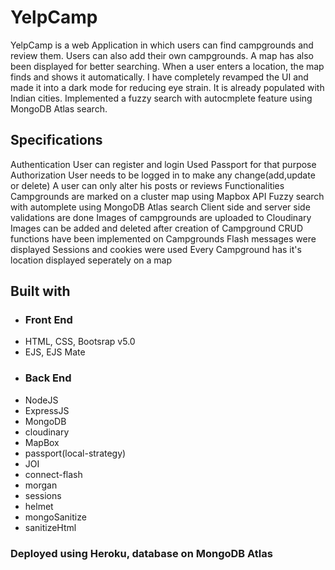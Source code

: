# YelpCamp
YelpCamp is a web Application in which users can find campgrounds and review them. Users can also add their own campgrounds. A map has also 
been displayed for better searching. When a user enters a location, the map finds and shows it automatically. I have completely revamped the UI and made it into a dark mode for reducing eye strain. It is already populated with Indian cities. Implemented a fuzzy search with autocmplete feature using MongoDB Atlas search.

## Specifications
Authentication
User can register and login
Used Passport for that purpose
Authorization
User needs to be logged in to make any change(add,update or delete)
A user can only alter his posts or reviews
Functionalities
Campgrounds are marked on a cluster map using Mapbox API
Fuzzy search with automplete using MongoDB Atlas search
Client side and server side validations are done
Images of campgrounds are uploaded to Cloudinary
Images can be added and deleted after creation of Campground
CRUD functions have been implemented on Campgrounds
Flash messages were displayed
Sessions and cookies were used
Every Campground has it's location displayed seperately on a map

## Built with
- ### Front End
- HTML, CSS, Bootsrap v5.0
- EJS, EJS Mate
- ### Back End
- NodeJS
- ExpressJS
- MongoDB
- cloudinary
- MapBox
- passport(local-strategy)
- JOI
- connect-flash
- morgan
- sessions
- helmet
- mongoSanitize
- sanitizeHtml
### Deployed using Heroku, database on MongoDB Atlas
